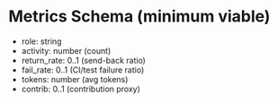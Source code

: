 # Metrics Schema (minimum viable)
- role: string
- activity: number (count)
- return_rate: 0..1 (send-back ratio)
- fail_rate: 0..1 (CI/test failure ratio)
- tokens: number (avg tokens)
- contrib: 0..1 (contribution proxy)
